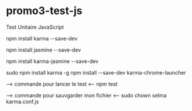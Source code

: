 # promo3-test-js
Test Unitaire JavaScript

npm install karma --save-dev

npm install jasmine --save-dev


npm install karma-jasmine --save-dev


sudo npm install karma -g
npm install --save-dev karma-chrome-launcher

--> commande pour lancer le test <--
npm test

--> commande pour sauvgarder mon fichier <--
sudo chown selma karma.conf.js